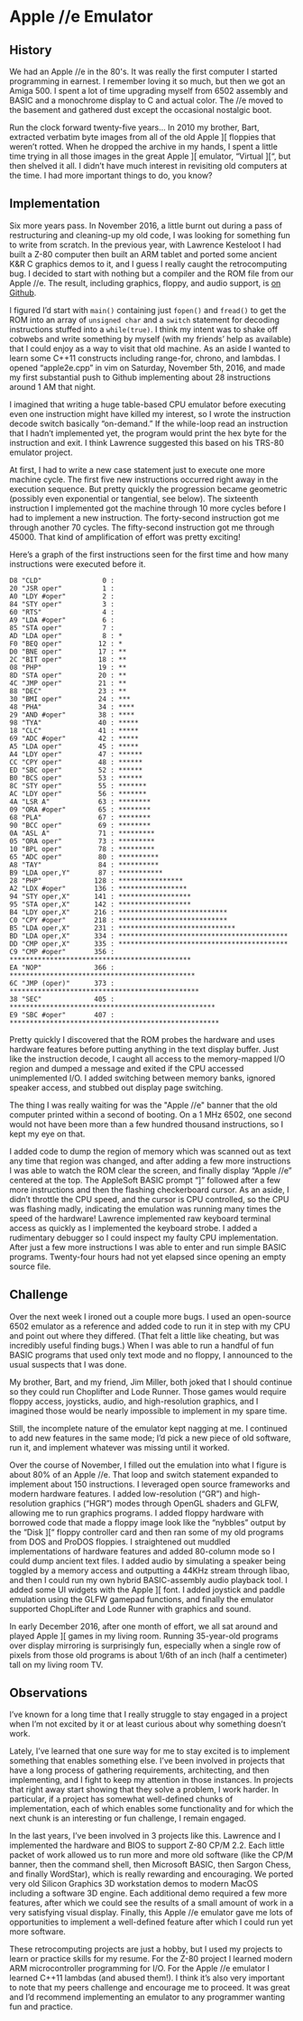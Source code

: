# Apple //e Emulator

## History

We had an Apple //e in the 80's. It was really the first computer I started programming in earnest.  I remember loving it so much, but then we got an Amiga 500.  I spent a lot of time upgrading myself from 6502 assembly and BASIC and a monochrome display to C and actual color.  The //e moved to the basement and gathered dust except the occasional nostalgic boot.

Run the clock forward twenty-five years…  In 2010 my brother, Bart, extracted verbatim byte images from all of the old Apple ][ floppies that weren’t rotted.  When he dropped the archive in my hands, I spent a little time trying in all those images in the great Apple ][ emulator, “Virtual ][“, but then shelved it all.  I didn’t have much interest in revisiting old computers at the time.  I had more important things to do, you know?

## Implementation

Six more years pass.  In November 2016, a little burnt out during a pass of restructuring and cleaning-up my old code, I was looking for something fun to write from scratch.  In the previous year, with Lawrence Kesteloot I had built a Z-80 computer then built an ARM tablet and ported some ancient K&R C graphics demos to it, and I guess I really caught the retrocomputing bug.  I decided to start with nothing but a compiler and the ROM file from our Apple //e.  The result, including graphics, floppy, and audio support, is [on Github](https://github.com/bradgrantham/apple2e).

I figured I’d start with `main()` containing just `fopen()` and `fread()` to get the ROM into an array of `unsigned char` and a `switch` statement for decoding instructions stuffed into a `while(true)`.  I think my intent was to shake off cobwebs and write something by myself (with my friends’ help as available) that I could enjoy as a way to visit that old machine.  As an aside I wanted to learn some C++11 constructs including range-for, chrono, and lambdas.  I opened “apple2e.cpp” in vim on Saturday, November 5th, 2016, and made my first substantial push to Github implementing about 28 instructions around 1 AM that night.

I imagined that writing a huge table-based CPU emulator before executing even one instruction might have killed my interest, so I wrote the instruction decode switch basically “on-demand.”  If the while-loop read an instruction that I hadn’t implemented yet, the program would print the hex byte for the instruction and exit.  I think Lawrence suggested this based on his TRS-80 emulator project.

At first, I had to write a new case statement just to execute one more machine cycle.  The first five new instructions occurred right away in the execution sequence.  But pretty quickly the progression became geometric (possibly even exponential or tangential, see below).  The sixteenth instruction I implemented got the machine through 10 more cycles before I had to implement a new instruction.  The forty-second instruction got me through another 70 cycles.  The fifty-second instruction got me through 45000.  That kind of amplification of effort was pretty exciting!

Here’s a graph of the first instructions seen for the first time and how many instructions were executed before it.

```
D8 "CLD"               0 :
20 "JSR oper"          1 :
A0 "LDY #oper"         2 :
84 "STY oper"          3 :
60 "RTS"               4 :
A9 "LDA #oper"         6 :
85 "STA oper"          7 :
AD "LDA oper"          8 : *
F0 "BEQ oper"         12 : *
D0 "BNE oper"         17 : **
2C "BIT oper"         18 : **
08 "PHP"              19 : **
8D "STA oper"         20 : **
4C "JMP oper"         21 : **
88 "DEC"              23 : **
30 "BMI oper"         24 : ***
48 "PHA"              34 : ****
29 "AND #oper"        38 : ****
98 "TYA"              40 : *****
18 "CLC"              41 : *****
69 "ADC #oper"        42 : *****
A5 "LDA oper"         45 : *****
A4 "LDY oper"         47 : ******
CC "CPY oper"         48 : ******
ED "SBC oper"         52 : ******
B0 "BCS oper"         53 : ******
8C "STY oper"         55 : *******
AC "LDY oper"         56 : *******
4A "LSR A"            63 : ********
09 "ORA #oper"        65 : ********
68 "PLA"              67 : ********
90 "BCC oper"         69 : ********
0A "ASL A"            71 : *********
05 "ORA oper"         73 : *********
10 "BPL oper"         78 : *********
65 "ADC oper"         80 : **********
A8 "TAY"              84 : **********
B9 "LDA oper,Y"       87 : ***********
28 "PHP"             128 : ****************
A2 "LDX #oper"       136 : *****************
94 "STY oper,X"      141 : ******************
95 "STA oper,X"      142 : ******************
B4 "LDY oper,X"      216 : ***************************
C0 "CPY #oper"       218 : ***************************
B5 "LDA oper,X"      231 : *****************************
BD "LDA oper,X"      334 : ******************************************
DD "CMP oper,X"      335 : ******************************************
C9 "CMP #oper"       356 : *********************************************
EA "NOP"             366 : **********************************************
6C "JMP (oper)"      373 : ***********************************************
38 "SEC"             405 : ***************************************************
E9 "SBC #oper"       407 : ****************************************************
```

Pretty quickly I discovered that the ROM probes the hardware and uses hardware features before putting anything in the text display buffer.  Just like the instruction decode, I caught all access to the memory-mapped I/O region and dumped a message and exited if the CPU accessed unimplemented I/O.  I added switching between memory banks, ignored speaker access, and stubbed out display page switching.

The thing I was really waiting for was the "Apple //e" banner that the old computer printed within a second of booting.  On a 1 MHz 6502, one second would not have been more than a few hundred thousand instructions, so I kept my eye on that.

I added code to dump the region of memory which was scanned out as text any time that region was changed, and after adding a few more instructions I was able to watch the ROM clear the screen, and finally display “Apple //e” centered at the top.  The AppleSoft BASIC prompt “]” followed after a few more instructions and then the flashing checkerboard cursor.  As an aside, I didn’t throttle the CPU speed, and the cursor is CPU controlled, so the CPU was flashing madly, indicating the emulation was running many times the speed of the hardware!  Lawrence implemented raw keyboard terminal access as quickly as I implemented the keyboard strobe.  I added a rudimentary debugger so I could inspect my faulty CPU implementation.  After just a few more instructions I was able to enter and run simple BASIC programs.  Twenty-four hours had not yet elapsed since opening an empty source file.

## Challenge

Over the next week I ironed out a couple more bugs.  I used an open-source 6502 emulator as a reference and added code to run it in step with my CPU and point out where they differed.   (That felt a little like cheating, but was incredibly useful finding bugs.)   When I was able to run a handful of fun BASIC programs that used only text mode and no floppy, I announced to the usual suspects that I was done.

My brother, Bart, and my friend, Jim Miller, both joked that I should continue so they could run Choplifter and Lode Runner.  Those games would require floppy access, joysticks, audio, and high-resolution graphics, and I imagined those would be nearly impossible to implement in my spare time.

Still, the incomplete nature of the emulator kept nagging at me.  I continued to add new features in the same mode; I’d pick a new piece of old software, run it, and implement whatever was missing until it worked.

Over the course of November, I filled out the emulation into what I figure is about 80% of an Apple //e.  That loop and switch statement expanded to implement about 150 instructions.  I leveraged open source frameworks and modern hardware features.  I added low-resolution (“GR”) and high-resolution graphics (“HGR”) modes through OpenGL shaders and GLFW, allowing me to run graphics programs.  I added floppy hardware with borrowed code that made a floppy image look like the “nybbles” output by the “Disk ][“ floppy controller card and then ran some of my old programs from DOS and ProDOS floppies.  I straightened out muddled implementations of hardware features and added 80-column mode so I could dump ancient text files.  I added audio by simulating a speaker being toggled by a memory access and outputting a 44KHz stream through libao, and then I could run my own hybrid BASIC-assembly audio playback tool.  I added some UI widgets with the Apple ][ font.  I added joystick and paddle emulation using the GLFW gamepad functions, and finally the emulator supported ChopLifter and Lode Runner with graphics and sound.

In early December 2016, after one month of effort, we all sat around and played Apple ][ games in my living room.  Running 35-year-old programs over display mirroring is surprisingly fun, especially when a single row of pixels from those old programs is about 1/6th of an inch (half a centimeter) tall on my living room TV.

## Observations

I’ve known for a long time that I really struggle to stay engaged in a project when I’m not excited by it or at least curious about why something doesn’t work.

Lately, I’ve learned that one sure way for me to stay excited is to implement something that enables something else.  I’ve been involved in projects that have a long process of gathering requirements, architecting, and then implementing, and I fight to keep my attention in those instances.  In projects that right away start showing that they solve a problem, I work harder.  In particular, if a project has somewhat well-defined chunks of implementation, each of which enables some functionality and for which the next chunk is an interesting or fun challenge, I remain engaged.

In the last years, I’ve been involved in 3 projects like this.  Lawrence and I implemented the hardware and BIOS to support Z-80 CP/M 2.2.  Each little packet of work allowed us to run more and more old software (like the CP/M banner, then the command shell, then Microsoft BASIC, then Sargon Chess, and finally WordStar), which is really rewarding and encouraging.  We ported very old Silicon Graphics 3D workstation demos to modern MacOS including a software 3D engine.  Each additional demo required a few more features, after which we could see the results of a small amount of work in a very satisfying visual display.  Finally, this Apple //e emulator gave me lots of opportunities to implement a well-defined feature after which I could run yet more software.

These retrocomputing projects are just a hobby, but I used my projects to learn or practice skills for my resume.  For the Z-80 project I learned modern ARM microcontroller programming for I/O.  For the Apple //e emulator I learned C++11 lambdas (and abused them!).  I think it’s also very important to note that my peers challenge and encourage me to proceed.  It was great and I’d recommend implementing an emulator to any programmer wanting fun and practice.


